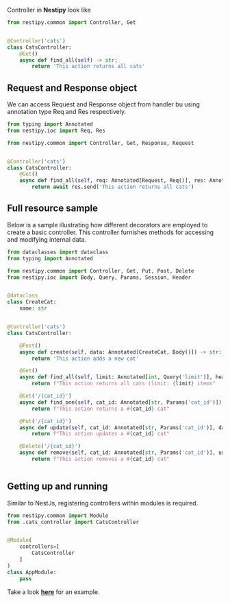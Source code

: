 Controller in <strong>Nestipy</strong> look like

```python
from nestipy.common import Controller, Get


@Controller('cats')
class CatsController:
    @Get()
    async def find_all(self) -> str:
        return 'This action returns all cats'

```

## Request and Response object
We can access Request and Response object from handler bu using annotation type Req and Res respectively.

```python
from typing import Annotated
from nestipy.ioc import Req, Res

from nestipy.common import Controller, Get, Response, Request


@Controller('cats')
class CatsController:
    @Get()
    async def find_all(self, req: Annotated[Request, Req()], res: Annotated[Response, Res()]) -> Response:
        return await res.send('This action returns all cats')

```

## Full resource sample
Below is a sample illustrating how different decorators are employed to create a basic controller. This controller furnishes methods for accessing and modifying internal data.

```python
from dataclasses import dataclass
from typing import Annotated

from nestipy.common import Controller, Get, Put, Post, Delete
from nestipy.ioc import Body, Query, Params, Session, Header


@dataclass
class CreateCat:
    name: str


@Controller('cats')
class CatsController:

    @Post()
    async def create(self, data: Annotated[CreateCat, Body()]) -> str:
        return 'This action adds a new cat'

    @Get()
    async def find_all(self, limit: Annotated[int, Query('limit')], headers: Annotated[dict, Header()]) -> str:
        return f"This action returns all cats (limit: {limit} items"

    @Get('/{cat_id}')
    async def find_one(self, cat_id: Annotated[str, Params('cat_id')]):
        return f"This action returns a #{cat_id} cat"

    @Put('/{cat_id}')
    async def update(self, cat_id: Annotated[str, Params('cat_id')], data: Annotated[CreateCat, Body()]):
        return f"This action updates a #{cat_id} cat"

    @Delete('/{cat_id}')
    async def remove(self, cat_id: Annotated[str, Params('cat_id')], user_id: Session[int, None]):
        return f"This action removes a #{cat_id} cat"



```
## Getting up and running
Similar to NestJs, registering controllers within modules is required.

```python
from nestipy.common import Module
from .cats_controller import CatsController


@Module(
    controllers=[
        CatsController
    ]
)
class AppModule:
    pass
```
Take a look **[here](https://github.com/nestipy/sample/tree/main/sample-app-request-params)** for an  example.
<br/>
